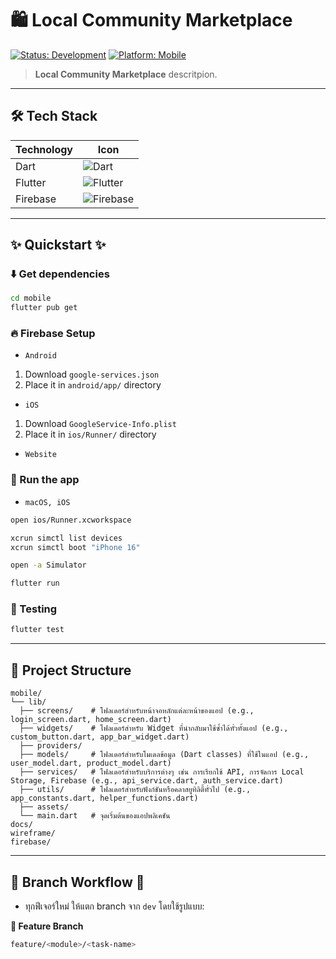 # 🛍️ Local Community Marketplace

[![Status: Development](https://img.shields.io/badge/Status-Development-yellow)]()
[![Platform: Mobile](https://img.shields.io/badge/Platform-Mobile-blue)]()

<!-- [![Release](https://img.shields.io/badge/Release-v1.0-blue)](https://github.com/ARTTTT-TTTT/local-community-marketplace/releases/tag/v1.0.0) -->

> **Local Community Marketplace** descritpion.

---

## 🛠️ Tech Stack

| Technology | Icon                                                                                                        |
| ---------- | ----------------------------------------------------------------------------------------------------------- |
| Dart       | ![Dart](https://img.shields.io/badge/Dart-0175C2?style=for-the-badge&logo=dart&logoColor=white)             |
| Flutter    | ![Flutter](https://img.shields.io/badge/Flutter-02569B?style=for-the-badge&logo=flutter&logoColor=white)    |
| Firebase   | ![Firebase](https://img.shields.io/badge/Firebase-FFCA28?style=for-the-badge&logo=firebase&logoColor=black) |

---

## ✨ Quickstart ✨

### ⬇️ Get dependencies

```bash
cd mobile
flutter pub get
```

### 🔥 Firebase Setup

- `Android`

1. Download `google-services.json`
2. Place it in `android/app/` directory

- `iOS`

1. Download `GoogleService-Info.plist`
2. Place it in `ios/Runner/` directory

- `Website`

### 🚀 Run the app

- `macOS, iOS`

```bash
open ios/Runner.xcworkspace
```

```bash
xcrun simctl list devices
xcrun simctl boot "iPhone 16"
```

```bash
open -a Simulator
```

```bash
flutter run
```

### 📝 Testing

```bash
flutter test
```

---

## 📂 Project Structure

```
mobile/
└── lib/
  ├── screens/    # โฟลเดอร์สำหรับหน้าจอหลักแต่ละหน้าของแอป (e.g., login_screen.dart, home_screen.dart)
  ├── widgets/    # โฟลเดอร์สำหรับ Widget ที่นำกลับมาใช้ซ้ำได้ทั่วทั้งแอป (e.g., custom_button.dart, app_bar_widget.dart)
  ├── providers/
  ├── models/     # โฟลเดอร์สำหรับโมเดลข้อมูล (Dart classes) ที่ใช้ในแอป (e.g., user_model.dart, product_model.dart)
  ├── services/   # โฟลเดอร์สำหรับบริการต่างๆ เช่น การเรียกใช้ API, การจัดการ Local Storage, Firebase (e.g., api_service.dart, auth_service.dart)
  ├── utils/      # โฟลเดอร์สำหรับฟังก์ชันหรือคลาสยูทิลิตี้ทั่วไป (e.g., app_constants.dart, helper_functions.dart)
  ├── assets/
  └── main.dart   # จุดเริ่มต้นของแอปพลิเคชัน
docs/
wireframe/
firebase/
```

---

## 🌿 Branch Workflow 🌿

- ทุกฟีเจอร์ใหม่ ให้แตก branch จาก `dev` โดยใช้รูปแบบ:

**🌿 Feature Branch**

```bash
feature/<module>/<task-name>
```

